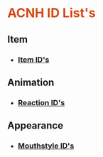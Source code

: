 <h1 style="color:#D54915;">ACNH ID List's</h1>

## Item
- ### [Item ID's](https://raw.githubusercontent.com/adamsyee/ACNH_ID_Lists/master/All_ACNH_Items.txt)

## Animation
- ### [Reaction ID's](https://raw.githubusercontent.com/adamsyee/ACNH_ID_Lists/master/Emotion_IDs.txt)

## Appearance
- ### [Mouthstyle ID's](https://raw.githubusercontent.com/adamsyee/ACNH_ID_Lists/master/ACNHMouthIDs.webp)
